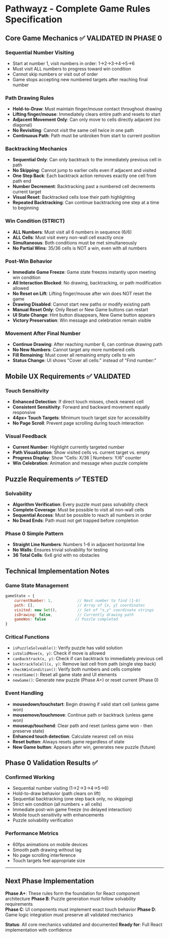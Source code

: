 # Pathwayz - Complete Game Rules Specification

## Core Game Mechanics ✅ VALIDATED IN PHASE 0

### **Sequential Number Visiting**
- Start at number 1, visit numbers in order: 1→2→3→4→5→6
- Must visit ALL numbers to progress toward win condition
- Cannot skip numbers or visit out of order
- Game stops accepting new numbered targets after reaching final number

### **Path Drawing Rules**
- **Hold-to-Draw**: Must maintain finger/mouse contact throughout drawing
- **Lifting finger/mouse**: Immediately clears entire path and resets to start
- **Adjacent Movement Only**: Can only move to cells directly adjacent (no diagonal)
- **No Revisiting**: Cannot visit the same cell twice in one path
- **Continuous Path**: Path must be unbroken from start to current position

### **Backtracking Mechanics**
- **Sequential Only**: Can only backtrack to the immediately previous cell in path
- **No Skipping**: Cannot jump to earlier cells even if adjacent and visited
- **One Step Back**: Each backtrack action removes exactly one cell from path end
- **Number Decrement**: Backtracking past a numbered cell decrements current target
- **Visual Reset**: Backtracked cells lose their path highlighting
- **Repeated Backtracking**: Can continue backtracking one step at a time to beginning

### **Win Condition (STRICT)**
- **ALL Numbers**: Must visit all 6 numbers in sequence (6/6)
- **ALL Cells**: Must visit every non-wall cell exactly once
- **Simultaneous**: Both conditions must be met simultaneously
- **No Partial Wins**: 35/36 cells is NOT a win, even with all numbers

### **Post-Win Behavior**
- **Immediate Game Freeze**: Game state freezes instantly upon meeting win condition
- **All Interaction Blocked**: No drawing, backtracking, or path modification allowed
- **No Reset on Lift**: Lifting finger/mouse after win does NOT reset the game
- **Drawing Disabled**: Cannot start new paths or modify existing path
- **Manual Reset Only**: Only Reset or New Game buttons can restart
- **UI State Change**: Hint button disappears, New Game button appears
- **Victory Preservation**: Win message and celebration remain visible

### **Movement After Final Number**
- **Continue Drawing**: After reaching number 6, can continue drawing path
- **No New Numbers**: Cannot target any more numbered cells
- **Fill Remaining**: Must cover all remaining empty cells to win
- **Status Change**: UI shows "Cover all cells:" instead of "Find number:"

## Mobile UX Requirements ✅ VALIDATED

### **Touch Sensitivity**
- **Enhanced Detection**: If direct touch misses, check nearest cell
- **Consistent Sensitivity**: Forward and backward movement equally responsive  
- **44px+ Touch Targets**: Minimum touch target size for accessibility
- **No Page Scroll**: Prevent page scrolling during touch interaction

### **Visual Feedback**
- **Current Number**: Highlight currently targeted number
- **Path Visualization**: Show visited cells vs. current target vs. empty
- **Progress Display**: Show "Cells: X/36 | Numbers: Y/6" counter
- **Win Celebration**: Animation and message when puzzle complete

## Puzzle Requirements ✅ TESTED

### **Solvability**
- **Algorithm Verification**: Every puzzle must pass solvability check
- **Complete Coverage**: Must be possible to visit all non-wall cells
- **Sequential Access**: Must be possible to reach all numbers in order
- **No Dead Ends**: Path must not get trapped before completion

### **Phase 0 Simple Pattern**
- **Straight Line Numbers**: Numbers 1-6 in adjacent horizontal line
- **No Walls**: Ensures trivial solvability for testing
- **36 Total Cells**: 6x6 grid with no obstacles

## Technical Implementation Notes

### **Game State Management**
```javascript
gameState = {
    currentNumber: 1,           // Next number to find (1-6)
    path: [],                   // Array of {x, y} coordinates
    visited: new Set(),         // Set of "x,y" coordinate strings
    isDrawing: false,           // Currently drawing path
    gameWon: false             // Puzzle completed
}
```

### **Critical Functions**
- `isPuzzleSolveable()`: Verify puzzle has valid solution
- `isValidMove(x, y)`: Check if move is allowed
- `canBacktrack(x, y)`: Check if can backtrack to immediately previous cell
- `backtrackToCell(x, y)`: Remove last cell from path (single step back)
- `checkWinCondition()`: Verify both numbers and cells complete
- `resetGame()`: Reset all game state and UI elements
- `newGame()`: Generate new puzzle (Phase A+) or reset current (Phase 0)

### **Event Handling**
- **mousedown/touchstart**: Begin drawing if valid start cell (unless game won)
- **mousemove/touchmove**: Continue path or backtrack (unless game won)
- **mouseup/touchend**: Clear path and reset (unless game won - then preserve state)
- **Enhanced touch detection**: Calculate nearest cell on miss
- **Reset button**: Always resets game regardless of state
- **New Game button**: Appears after win, generates new puzzle (future)

## Phase 0 Validation Results ✅

### **Confirmed Working**
- Sequential number visiting (1→2→3→4→5→6)
- Hold-to-draw behavior (path clears on lift)
- Sequential backtracking (one step back only, no skipping)
- Strict win condition (all numbers + all cells)
- Immediate post-win game freeze (no delayed interaction)
- Mobile touch sensitivity with enhancements
- Puzzle solvability verification

### **Performance Metrics**
- 60fps animations on mobile devices
- Smooth path drawing without lag
- No page scrolling interference
- Touch targets feel appropriate size

---

## Next Phase Implementation

**Phase A+**: These rules form the foundation for React component architecture
**Phase B**: Puzzle generation must follow solvability requirements  
**Phase C**: UI components must implement exact touch behavior
**Phase D**: Game logic integration must preserve all validated mechanics

**Status**: All core mechanics validated and documented
**Ready for**: Full React implementation with confidence 